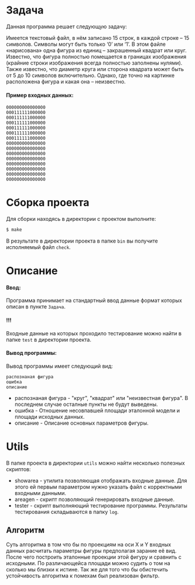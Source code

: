 # Задача
Данная программа решает следующую задачу:

Имеется текстовый файл, в нём записано 15 строк, в каждой строке – 15 символов. Символы могут быть только ‘0’ или ‘1’. В этом файле «нарисована» одна фигура из единиц – закрашенный квадрат или круг. Известно, что фигура полностью помещается в границах изображения (крайние строки изображения всегда полностью заполнены нулями). Также известно, что диаметр круга или сторона квадрата может быть от 5 до 10 символов включительно. Однако, где точно на картинке расположена фигура и какая она – неизвестно.

#### Пример входных данных:
```
000000000000000
000111111000000
000111111000000
000111111000000
000111111000000
000111111000000
000111111000000
000000000000000
000000000000000
000000000000000
000000000000000
000000000000000
000000000000000
000000000000000
000000000000000
```
# Сборка проекта
Для сборки находясь в директории с проектом выполните:
```bash
$ make
```
В результате в директории проекта в папке `bin` вы получите исполняемый файл `check`.

# Описание
#### Ввод:
Программа принимает на стандартный ввод данные формат которых описан в пункте `Задача`.

#### !!!
Входные данные на которых проходило тестирование можно найти в папке `test` в директории проекта.

#### Вывод программы:
Вывод программы имеет следующий вид:
```
распознаная фигура
ошибка
описание
```
* распознаная фигура - "круг", "квадрат" или "неизвестная фигура". В последнем случае осталные пункты не будут выведены.
* ошибка - Отношение несовпавшей площади эталонной модели и площади исходных данных.
* описание - Описание основных параметров фигуры.

# Utils
В папке проекта в директории `utils` можно найти несколько полезных скриптов:
* showarea - утилита позволяющая отображать входные данные. Для этого ей первым параметром нужно указать файл с корректными входными данными.
* areagen - скрипт позволяющий генерировать входные данные.
* tester - скрипт выполняющий тестирование программы. Результаты тестирования складываются в папку `log`.

## Алгоритм
Суть алгоритма в том что бы по проекциям на оси X и Y входных данных расчитать параметры фигуры предполагая зарание её вид. После чего построить эталонные проекции этой фигуру и сравнить с исходными. По различающейса площади можно судить о том на сколько мы близки к истине. Так же для того что бы обистечить устойчивость алгоритма к помехам был реализован фильтр.
